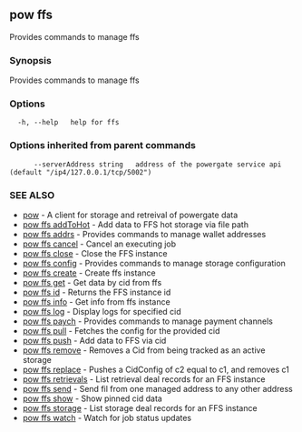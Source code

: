 ## pow ffs

Provides commands to manage ffs

### Synopsis

Provides commands to manage ffs

### Options

```
  -h, --help   help for ffs
```

### Options inherited from parent commands

```
      --serverAddress string   address of the powergate service api (default "/ip4/127.0.0.1/tcp/5002")
```

### SEE ALSO

* [pow](pow.md)	 - A client for storage and retreival of powergate data
* [pow ffs addToHot](pow_ffs_addToHot.md)	 - Add data to FFS hot storage via file path
* [pow ffs addrs](pow_ffs_addrs.md)	 - Provides commands to manage wallet addresses
* [pow ffs cancel](pow_ffs_cancel.md)	 - Cancel an executing job
* [pow ffs close](pow_ffs_close.md)	 - Close the FFS instance
* [pow ffs config](pow_ffs_config.md)	 - Provides commands to manage storage configuration
* [pow ffs create](pow_ffs_create.md)	 - Create ffs instance
* [pow ffs get](pow_ffs_get.md)	 - Get data by cid from ffs
* [pow ffs id](pow_ffs_id.md)	 - Returns the FFS instance id
* [pow ffs info](pow_ffs_info.md)	 - Get info from ffs instance
* [pow ffs log](pow_ffs_log.md)	 - Display logs for specified cid
* [pow ffs paych](pow_ffs_paych.md)	 - Provides commands to manage payment channels
* [pow ffs pull](pow_ffs_pull.md)	 - Fetches the config for the provided cid
* [pow ffs push](pow_ffs_push.md)	 - Add data to FFS via cid
* [pow ffs remove](pow_ffs_remove.md)	 - Removes a Cid from being tracked as an active storage
* [pow ffs replace](pow_ffs_replace.md)	 - Pushes a CidConfig of c2 equal to c1, and removes c1
* [pow ffs retrievals](pow_ffs_retrievals.md)	 - List retrieval deal records for an FFS instance
* [pow ffs send](pow_ffs_send.md)	 - Send fil from one managed address to any other address
* [pow ffs show](pow_ffs_show.md)	 - Show pinned cid data
* [pow ffs storage](pow_ffs_storage.md)	 - List storage deal records for an FFS instance
* [pow ffs watch](pow_ffs_watch.md)	 - Watch for job status updates

